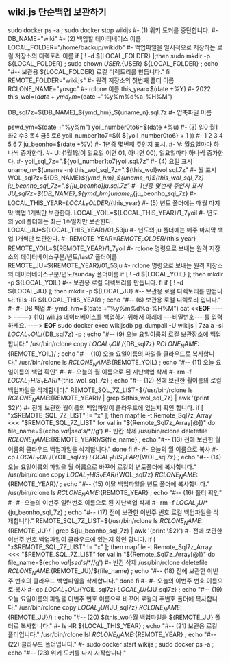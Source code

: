 ## wiki.js 단순백업 보관하기

sudo docker ps -a ; sudo docker stop wikijs #- (1) 위키 도커를 중단합니다.
#-
DB_NAME="wiki" #- (2) 백업할 데이터베이스 이름
LOCAL_FOLDER="/home/backup/wikidb" #- 백업파일을 일시적으로 저장하는 로컬 저장소의 디렉토리 이름
if [ ! -d ${LOCAL_FOLDER} ];then
    sudo mkdir -p ${LOCAL_FOLDER} ; sudo chown ${USER}.${USER} ${LOCAL_FOLDER} ; echo "#-- 보관용 ${LOCAL_FOLDER} 로컬 디렉토리를 만듭니다."
fi
REMOTE_FOLDER="wiki.js" #- 원격 저장소의 첫번째 폴더 이름
RCLONE_NAME="yosgc" #- rclone 이름
this_year=$(date +%Y) #- 2022
this_wol=$(date +%m) #- 07
ymd_hm=$(date +"%y%m%d%a-%H%M")

DB_sql7z=${DB_NAME}_${ymd_hm}_${uname_n}.sql.7z #- 압축파일 이름

pswd_ym=$(date +"%y%m")
yoil_number0to6=$(date +%u) #- (3) 일0 월1 화2 수3 목4 금5 토6
yoil_number1to7=$(( ${yoil_number0to6} + 1 )) #- 1 2 3 4 5 6 7
ju_beonho=$(date +%V) #- 1년중 몇번째 주인지 표시.
#- V: 월요일마다 하나씩 증가한다.
#- U: (1월1일이 일요일 이면 01, 아니면 00), 일요일마다 하나씩 증가한다.
#-
yoil_sql_7z=".${yoil_number1to7}yoil.sql.7z" #- (4) 요일 표시
uname_n=$(uname -n)
this_wol_sql_7z=".${this_wol}wol.sql.7z" #- 월 표시
WOL_sql7z=${DB_NAME}_${ymd_hm}_${uname_n}${this_wol_sql_7z}
ju_beonho_sql_7z=".${ju_beonho}ju.sql.7z" #- 1년중 몇번째 주인지 표시
JU_sql7z=${DB_NAME}_${ymd_hm}_${uname_n}${ju_beonho_sql_7z}
#-
LOCAL_THIS_YEAR=${LOCAL_FOLDER}/${this_year} #- (5) 년도 폴더에는 매월 마지막 백업 1개씩만 보관한다.
LOCAL_YOIL=${LOCAL_THIS_YEAR}/1_7yoil #- 년도의 yoil 폴더에는 최근 1주일치만 보관한다.
LOCAL_JU=${LOCAL_THIS_YEAR}/01_53ju #- 년도의 ju 폴더에는 매주 마지막 백업 1개씩만 보관한다.
#-
REMOTE_YEAR=${REMOTE_FOLDER}/${this_year}
REMOTE_YOIL=${REMOTE_YEAR}/1_7yoil #- rclone 명령으로 보내는 원격 저장소의 데이터베이스구분/년도/last7 폴더이름
REMOTE_JU=${REMOTE_YEAR}/01_53ju #- rclone 명령으로 보내는 원격 저장소의 데이터베이스구분/년도/sunday 폴더이름
if [ ! -d ${LOCAL_YOIL} ]; then
    mkdir -p ${LOCAL_YOIL} #-- 보관용 로컬 디렉토리를 만듭니다.
fi
if [ ! -d ${LOCAL_JU} ]; then
    mkdir -p ${LOCAL_JU} #-- 보관용 로컬 디렉토리를 만듭니다.
fi
ls -lR ${LOCAL_THIS_YEAR} ; echo "#-- (6) 보관용 로컬 디렉토리 입니다."
#-
#- DB 백업
#-
ymd_hm=$(date +"%y%m%d%a-%H%M")
cat <<__EOF__
---->
----> (10) wili.js 데이터베이스를 백업하기 위해서 아래에 ---비밀번호--- 를 입력하세요.
---->
__EOF__
sudo docker exec wikijsdb pg_dumpall -U wikijs | 7za a -si ${LOCAL_YOIL}/${DB_sql7z} -p ; echo "#-- (9) 오늘 요일이름의 로컬 보관장소에 백업합니다."
/usr/bin/rclone copy ${LOCAL_YOIL}/${DB_sql7z} ${RCLONE_NAME}:${REMOTE_YOIL}/ ; echo "#-- (10) 오늘 요일이름의 파일을 클라우드로 복사합니다."
/usr/bin/rclone ls ${RCLONE_NAME}:${REMOTE_YOIL} ; echo "#-- (11) 오늘 요일이름의 백업 확인"
#-
#- 오늘의 월 이름으로 된 지난백업 삭제
#-
rm -f ${LOCAL_THIS_YEAR}/*${this_wol_sql_7z} ; echo "#-- (12) 전에 보관한 월이름의 로컬 백업파일을 삭제합니다."
REMOTE_SQL_7Z_LIST=$(/usr/bin/rclone ls ${RCLONE_NAME}:${REMOTE_YEAR}/ | grep ${this_wol_sql_7z} | awk '{print $2}') #- 전에 보관한 월이름의 백업파일이 클라우드에 있는지 확인 합니다.
if [ "x$REMOTE_SQL_7Z_LIST" != "x" ]; then
    mapfile -t Remote_Sql7z_Array <<< "$REMOTE_SQL_7Z_LIST"
    for val in "${Remote_Sql7z_Array[@]}"
    do
        file_name=$(echo ${val} | sed 's/ *$//g') #- 빈칸 삭제
        /usr/bin/rclone deletefile ${RCLONE_NAME}:${REMOTE_YEAR}/${file_name} ; echo "#-- (13) 전에 보관한 월이름의 클라우드 백업파일을 삭제합니다."
    done
fi
#-
#- 오늘의 월 이름으로 복사
#-
cp ${LOCAL_YOIL}/${YOIL_sql7z} ${LOCAL_THIS_YEAR}/${WOL_sql7z} ; echo "#-- (14) 오늘 요일이름의 파일을 월 이름으로 바꾸어 로컬의 년도폴더에 복사합니다."
/usr/bin/rclone copy ${LOCAL_THIS_YEAR}/${WOL_sql7z} ${RCLONE_NAME}:${REMOTE_YEAR}/ ; echo "#-- (15) 이달 백업파일을 년도 폴더에 복사합니다."
/usr/bin/rclone ls ${RCLONE_NAME}:${REMOTE_YEAR} ; echo "#-- (16) 폴더 확인"
#-
#- 오늘의 이번주 일련번호 이름으로 된 지난백업 삭제
#-
rm -f ${LOCAL_JU}/*${ju_beonho_sql_7z} ; echo "#-- (17) 전에 보관한 이번주 번호 로컬 백업파일을 삭제합니다."
REMOTE_SQL_7Z_LIST=$(/usr/bin/rclone ls ${RCLONE_NAME}:${REMOTE_JU}/ | grep ${ju_beonho_sql_7z} | awk '{print \$2}') #- 전에 보관한 이번주 번호 백업파일이 클라우드에 있는지 확인 합니다.
if [ "x$REMOTE_SQL_7Z_LIST" != "x" ]; then
    mapfile -t Remote_Sql7z_Array <<< "$REMOTE_SQL_7Z_LIST"
    for val in "${Remote_Sql7z_Array[@]}"
    do
        file_name=$(echo ${val} | sed 's/ *$//g') #- 빈칸 삭제
        /usr/bin/rclone deletefile ${RCLONE_NAME}:${REMOTE_JU}/${file_name} ; echo "#-- (18) 전에 보관한 이번주 번호의 클라우드 백업파일을 삭제합니다."
    done
fi
#-
#- 오늘의 이번주 번호 이름으로 복사
#-
cp ${LOCAL_YOIL}/${YOIL_sql7z} ${LOCAL_JU}/${JU_sql7z} ; echo "#-- (19) 오늘 요일이름의 파일을 이번주 번호 이름으로 바꾸어 로컬의 주번호 폴더에 복사합니다."
/usr/bin/rclone copy ${LOCAL_JU}/${JU_sql7z} ${RCLONE_NAME}:${REMOTE_JU}/) ; echo "#-- (20) ${this_wol}월 백업파일을 ${REMOTE_JU} 폴더로 복사합니다."
#-
ls -lR ${LOCAL_THIS_YEAR} ; echo "#-- (21) 보관용 로컬 폴더입니다."
/usr/bin/rclone lsl ${RCLONE_NAME}:${REMOTE_YEAR} ; echo "#-- (22) 클라우드 폴더입니다."
#-
sudo docker start wikijs ; sudo docker ps -a ; echo "#-- (23) 위키 도커를 다시 시작합니다."
